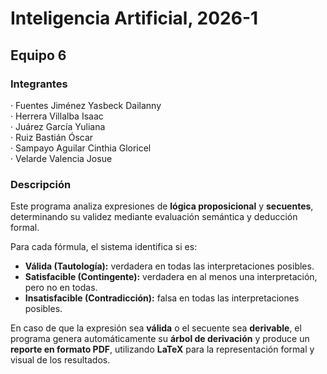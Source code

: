 # Inteligencia Artificial, 2026-1
## Equipo 6

### Integrantes
· Fuentes Jiménez Yasbeck Dailanny  
· Herrera Villalba Isaac  
· Juárez García Yuliana  
· Ruiz Bastián Óscar  
· Sampayo Aguilar Cinthia Gloricel  
· Velarde Valencia Josue  

### Descripción

Este programa analiza expresiones de **lógica proposicional** y **secuentes**, determinando su validez mediante evaluación semántica y deducción formal.

Para cada fórmula, el sistema identifica si es:

- **Válida (Tautología):** verdadera en todas las interpretaciones posibles.  
- **Satisfacible (Contingente):** verdadera en al menos una interpretación, pero no en todas.  
- **Insatisfacible (Contradicción):** falsa en todas las interpretaciones posibles.

En caso de que la expresión sea **válida** o el secuente sea **derivable**, el programa genera automáticamente su **árbol de derivación** y produce un **reporte en formato PDF**, utilizando **LaTeX** para la representación formal y visual de los resultados.

